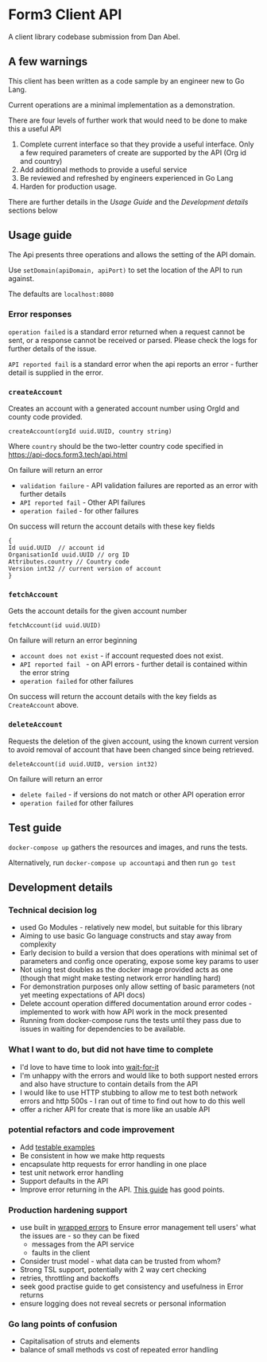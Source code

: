 # Form3 Client API

A client library codebase submission from Dan Abel.

## A few warnings
This client has been written as a code sample by an engineer new to Go Lang.

Current operations are a minimal implementation as a demonstration.

There are four levels of further work that would need to be done to make this a useful API

1. Complete current interface so that they provide a useful interface. 
   Only a few required parameters of create are supported by the API (Org id and country)
2. Add additional methods to provide a useful service
3. Be reviewed and refreshed by engineers experienced in Go Lang
4. Harden for production usage. 

There are further details in the *Usage Guide* and the *Development details* sections below  



## Usage guide

The Api presents three operations and allows the setting of the API domain.

Use `setDomain(apiDomain, apiPort)` to set the location of the API to run against.

The defaults are `localhost:8080`

### Error responses

`operation failed` is a standard error returned when a request 
cannot be sent, or a response cannot be received or parsed. Please
check the logs for further details of the issue.

`API reported fail` is a standard error when the api reports an error - further detail
is supplied in the error. 

### `createAccount`

Creates an account with a generated account number using OrgId and county code provided. 

`createAccount(orgId uuid.UUID, country string)`

Where `country` should be the two-letter country code specified in https://api-docs.form3.tech/api.html

On failure will return an error

 - `validation failure` - API validation failures are reported as an error with further details
 - `API reported fail` - Other API failures
 - `operation failed` - for other failures

On success will return the account details with these key fields 

```
{
Id uuid.UUID  // account id
OrganisationId uuid.UUID // org ID
Attributes.country // Country code 
Version int32 // current version of account
}
```

### `fetchAccount`

Gets the account details for the given account number

`fetchAccount(id uuid.UUID)` 

On failure will return an error beginning
 - `account does not exist` - if account requested does not exist. 
 - `API reported fail ` - on API errors - further detail is contained within the error string
 - `operation failed` for other failures

On success will return the account details with the key fields as `CreateAccount` above.

### `deleteAccount`

Requests the deletion of the given account, using the known current version to avoid removal of 
account that have been changed since being retrieved.

`deleteAccount(id uuid.UUID, version int32)`

On failure will return an error
- `delete failed` - if versions do not match or other API operation error
- `operation failed` for other failures

## Test guide

`docker-compose up` gathers the resources and images, and runs the tests.

Alternatively, run `docker-compose up accountapi` and then run `go test`

## Development details
### Technical decision log
* used Go Modules - relatively new model, but suitable for this library
* Aiming to use basic Go language constructs and stay away from complexity    
* Early decision to build a version that does operations with minimal 
  set of parameters and config once operating, expose some key params to
  user
* Not using test doubles as the docker image provided acts as one (though that 
  might make testing network error handling hard) 
* For demonstration purposes only allow setting of basic parameters (not yet meeting expectations of API docs)   
* Delete account operation differed documentation around error codes - implemented to work with how API work in the mock presented
* Running from docker-compose runs the tests until they pass due to issues in waiting for dependencies to be available.

### What I want to do, but did not have time to complete 
* I'd love to have time to look into [wait-for-it](https://github.com/vishnubob/wait-for-it)
* I'm unhappy with the errors and would like to both support nested errors and also have structure to contain details from the API
* I would like to use HTTP stubbing to allow me to test both network errors and http 500s - I ran out of time to find out how to do this well
* offer a richer API for create that is more like an usable API
  
### potential refactors and code improvement
* Add [testable examples](https://blog.golang.org/examples)  
* Be consistent in how we make http requests
 * encapsulate http requests for error handling in one place
 * test unit network error handling
 * Support defaults in the API
 * Improve error returning in the API. [This guide](https://dave.cheney.net/2016/04/27/dont-just-check-errors-handle-them-gracefully) has good points. 

### Production hardening support
* use built in [wrapped errors](https://blog.golang.org/go1.13-errors) to Ensure error management tell users' what the issues are - so they can be fixed
  - messages from the API service
  - faults in the client
* Consider trust model - what data can be trusted from whom?
* Strong TSL support, potentially with 2 way cert checking
* retries, throttling and backoffs
* seek good practise guide to get consistency and usefulness in Error returns
* ensure logging does not reveal secrets or personal information

### Go lang points of confusion
* Capitalisation of struts and elements
* balance of small methods vs cost of repeated error handling
